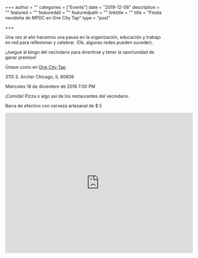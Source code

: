 +++
author = ""
categories = ["Events"]
date = "2019-12-06"
description = ""
featured = ""
featuredalt = ""
featuredpath = ""
linktitle = ""
title = "Fiesta navideña de MPDC en One City Tap"
type = "post"

+++ 

Una vez al año hacemos una pausa en la organización, educación y trabajo en red para reflexionar y celebrar. (Ok, algunas redes pueden suceder).

¡Juegue al bingo del vecindario para divertirse y tener la oportunidad de ganar premios!

Únase como en [One City Tap](https://onecitytap.weebly.com)

3115 S. Archer Chicago, IL 60608

Miércoles 18 de diciembre de 2018
7:00 PM


¡Comida! Pizza o algo así de los restaurantes del vecindario.

Barra de efectivo con cerveza artesanal de $ 5

<iframe src="https://www.google.com/maps/embed?pb=!1m14!1m8!1m3!1d11890.332890340234!2d-87.6659621!3d41.8372719!3m2!1i1024!2i768!4f13.1!3m3!1m2!1s0x0%3A0x432dcc2110875b5f!2sOne+City+Tap!5e0!3m2!1sen!2sus!4v1544297392254" width="600" height="450" frameborder="0" style="border:0" allowfullscreen></iframe>

